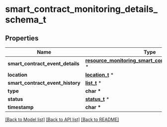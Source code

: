 # smart_contract_monitoring_details_schema_t

## Properties
Name | Type | Description | Notes
------------ | ------------- | ------------- | -------------
**smart_contract_event_details** | [**resource_monitoring_smart_contract_event_details_t**](resource_monitoring_smart_contract_event_details.md) \* |  | [optional] 
**location** | [**location_t**](location.md) \* |  | [optional] 
**smart_contract_event_history** | [**list_t**](smart_contract_event_history.md) \* |  | [optional] 
**type** | **char \*** |  | [optional] 
**status** | [**status_t**](status.md) \* |  | [optional] 
**timestamp** | **char \*** |  | [optional] 

[[Back to Model list]](../README.md#documentation-for-models) [[Back to API list]](../README.md#documentation-for-api-endpoints) [[Back to README]](../README.md)


